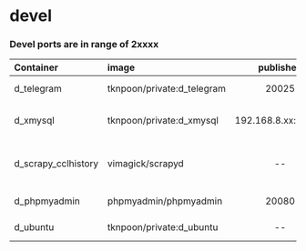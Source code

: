 # devel

### Devel ports are in range of 2xxxx
| Container   | image                     | published         | expose | description |
| :---------- | :------------------------ | :---------------: | :----: | ------------- |
| d_telegram  | tknpoon/private:d_telegram| 20025             |   25   | smtp to Telegram  | 
| d_xmysql    | tknpoon/private:d_xmysql  | 192.168.8.xx:23000|   3000 | Xmysql (mysql to REST API)  | 
| d_scrapy_cclhistory |  vimagick/scrapyd | --                |   --   | Scrapy for CCL history ; crontab to run weekly |
| d_phpmyadmin | phpmyadmin/phpmyadmin    |  20080            |   80   | php My Admin         | 
| d_ubuntu     | tknpoon/private:d_ubuntu |    --             |   --   | ubuntu 18.04         |
